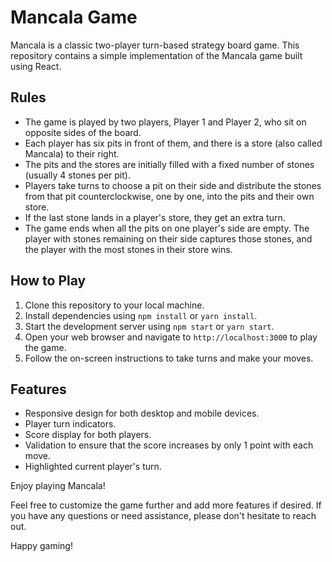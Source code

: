 # Mancala Game

Mancala is a classic two-player turn-based strategy board game. This repository contains a simple implementation of the Mancala game built using React.

## Rules

- The game is played by two players, Player 1 and Player 2, who sit on opposite sides of the board.
- Each player has six pits in front of them, and there is a store (also called Mancala) to their right.
- The pits and the stores are initially filled with a fixed number of stones (usually 4 stones per pit).
- Players take turns to choose a pit on their side and distribute the stones from that pit counterclockwise, one by one, into the pits and their own store.
- If the last stone lands in a player's store, they get an extra turn.
- The game ends when all the pits on one player's side are empty. The player with stones remaining on their side captures those stones, and the player with the most stones in their store wins.

## How to Play

1. Clone this repository to your local machine.
2. Install dependencies using `npm install` or `yarn install`.
3. Start the development server using `npm start` or `yarn start`.
4. Open your web browser and navigate to `http://localhost:3000` to play the game.
5. Follow the on-screen instructions to take turns and make your moves.

## Features

- Responsive design for both desktop and mobile devices.
- Player turn indicators.
- Score display for both players.
- Validation to ensure that the score increases by only 1 point with each move.
- Highlighted current player's turn.

Enjoy playing Mancala!

Feel free to customize the game further and add more features if desired. If you have any questions or need assistance, please don't hesitate to reach out.

Happy gaming!